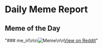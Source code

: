 # Daily Meme Report

## Meme of the Day
"### me_irl\n\n![Meme](https://i.redd.it/3z0zmvwhwogf1.gif)\n\n[View on Reddit](https://redd.it/1mg4adl)"
